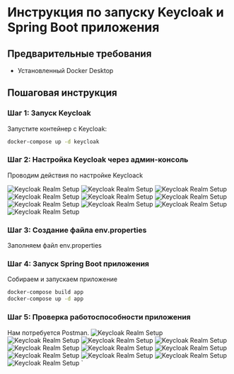 # Инструкция по запуску Keycloak и Spring Boot приложения

## Предварительные требования
- Установленный Docker Desktop

## Пошаговая инструкция

### Шаг 1: Запуск Keycloak
Запустите контейнер с Keycloak:
```bash
docker-compose up -d keycloak
```

### Шаг 2: Настройка Keycloak через админ-консоль
Проводим действия по настройке Keycloack

![Keycloak Realm Setup](images/001.png)
![Keycloak Realm Setup](images/002.png)
![Keycloak Realm Setup](images/003.png)
![Keycloak Realm Setup](images/004.png)
![Keycloak Realm Setup](images/005.png)
![Keycloak Realm Setup](images/006.png)
![Keycloak Realm Setup](images/007.png)
![Keycloak Realm Setup](images/008.png)
![Keycloak Realm Setup](images/009.png)
![Keycloak Realm Setup](images/010.png)

### Шаг 3: Создание файла env.properties
Заполняем файл env.properties

### Шаг 4: Запуск Spring Boot приложения
Собираем и запускаем приложение
```bash
docker-compose build app
docker-compose up -d app
```
### Шаг 5: Проверка работоспособности приложения
Нам потребуется Postman.
![Keycloak Realm Setup](images/011.png)
![Keycloak Realm Setup](images/012.png)
![Keycloak Realm Setup](images/013.png)
![Keycloak Realm Setup](images/014.png)
![Keycloak Realm Setup](images/015.png)
![Keycloak Realm Setup](images/016.png)
![Keycloak Realm Setup](images/017.png)
![Keycloak Realm Setup](images/018.png)
![Keycloak Realm Setup](images/019.png)
![Keycloak Realm Setup](images/020.png)
![Keycloak Realm Setup](images/021.png)
`